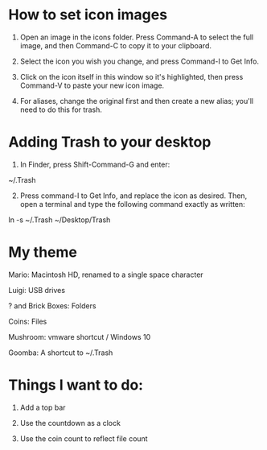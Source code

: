 # How to set icon images

1. Open an image in the icons folder. Press Command-A to select the full image, and then Command-C to copy it to your clipboard.

2. Select the icon you wish you change, and press Command-I to Get Info.

3. Click on the icon itself in this window so it's highlighted, then press Command-V to paste your new icon image.

4. For aliases, change the original first and then create a new alias; you'll need to do this for trash.

# Adding Trash to your desktop

1. In Finder, press Shift-Command-G and enter:

~/.Trash

2. Press command-I to Get Info, and replace the icon as desired.
 Then, open a terminal and type the following command exactly as written:

ln -s ~/.Trash ~/Desktop/Trash

# My theme

Mario: Macintosh HD, renamed to a single space character

Luigi: USB drives

? and Brick Boxes: Folders

Coins: Files

Mushroom: vmware shortcut / Windows 10

Goomba: A shortcut to ~/.Trash

# Things I want to do:

1. Add a top bar

2. Use the countdown as a clock

3. Use the coin count to reflect file count